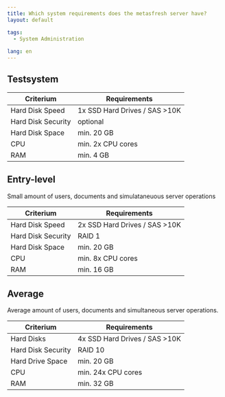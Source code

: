 ```yaml
---
title: Which system requirements does the metasfresh server have?
layout: default

tags:
  - System Administration
  
lang: en
---
```



## Testsystem

Criterium|Requirements
---|---
Hard Disk Speed| 1x SSD Hard Drives / SAS >10K 
Hard Disk Security| optional
Hard Disk Space| min. 20 GB 
CPU | min. 2x CPU cores 
RAM | min. 4 GB


## Entry-level

Small amount of users, documents and simulataneuous server operations


Criterium|Requirements
---|---
Hard Disk Speed| 2x SSD Hard Drives / SAS >10K 
Hard Disk Security| RAID 1
Hard Disk Space| min. 20 GB 
CPU | min. 8x CPU cores
RAM | min. 16 GB


##  Average

Average amount of users, documents and simultaneous server operations.

Criterium|Requirements
---|---
Hard Disks| 4x SSD Hard Drives / SAS >10K 
Hard Disk Security| RAID 10
Hard Drive Space| min. 20 GB 
CPU | min. 24x CPU cores
RAM | min. 32 GB

